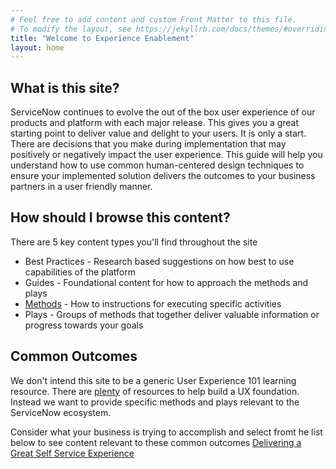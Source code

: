 ```yaml
---
# Feel free to add content and custom Front Matter to this file.
# To modify the layout, see https://jekyllrb.com/docs/themes/#overriding-theme-defaults
title: "Welcome to Experience Enablement"
layout: home
---
```


## What is this site?
ServiceNow continues to evolve the out of the box user experience of our products and platform with each major release. This gives you a great starting point to deliver value and delight to your users. It is only a start. There are decisions that you make during implementation that may positively or negatively impact the user experience. This guide will help you understand how to use common human-centered design techniques to ensure your implemented solution delivers the outcomes to your business partners in a user friendly manner.

## How should I browse this content?
There are 5 key content types you'll find throughout the site

- Best Practices - Research based suggestions on how best to use capabilities of the platform
- Guides - Foundational content for how to approach the methods and plays
- [Methods](methods/) - How to instructions for executing specific activities
- Plays - Groups of methods that together deliver valuable information or progress towards your goals

## Common Outcomes
We don't intend this site to be a generic User Experience 101 learning resource. There are [plenty](uxresources.md) of resources to help build a UX foundation. Instead we want to provide specific methods and plays relevant to the ServiceNow ecosystem.

Consider what your business is trying to accomplish and select fromt he list below to see content relevant to these common outcomes
[Delivering a Great Self Service Experience](deliveringAGreatSelfServiceExperience.md)
